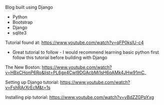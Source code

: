 Blog built using Django

- Python
- Bootstrap
- Django
- sqlite3

Tutorial found at: https://www.youtube.com/watch?v=qFP0kslU-c4

- Great tutorial to follow - I would recommend learning basic python first follow this tutorial before building with Django

The New Boston: https://www.youtube.com/watch?v=HBxCHonP6Ro&list=PL6gx4Cwl9DGAcbMi1sH6oAMk4JHw91mC_

Setting up Django tutorial: https://www.youtube.com/watch?v=FshRArXrEcM&t=1s

Installing pip tutorial: https://www.youtube.com/watch?v=yBdZZGPpYxg

